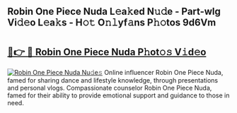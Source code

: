 ## Robin One Piece Nuda L𝚎a𝚔ed N𝚞𝚍e - Part-wlg Vi𝚍𝚎o L𝚎a𝚔s - H𝚘𝚝 O𝚗𝚕yf𝚊ns P𝚑𝚘tos 9d6Vm

# <h2><a href="http://kf6kev.oniu.top/?m=Robin+One+Piece+Nuda">🔗👉 🔴 Robin One Piece Nuda P𝚑ot𝚘𝚜 V𝚒d𝚎o</a></h2>

[![Robin One Piece Nuda Nu𝚍e𝚜](https://i.imgur.com/0qMVB7G.gif)](http://kf6kev.oniu.top/?m=Robin+One+Piece+Nuda)
Online influencer Robin One Piece Nuda, famed for sharing dance and lifestyle knowledge, through presentations and personal vlogs. Compassionate counselor Robin One Piece Nuda, famed for their ability to provide emotional support and guidance to those in need.  
